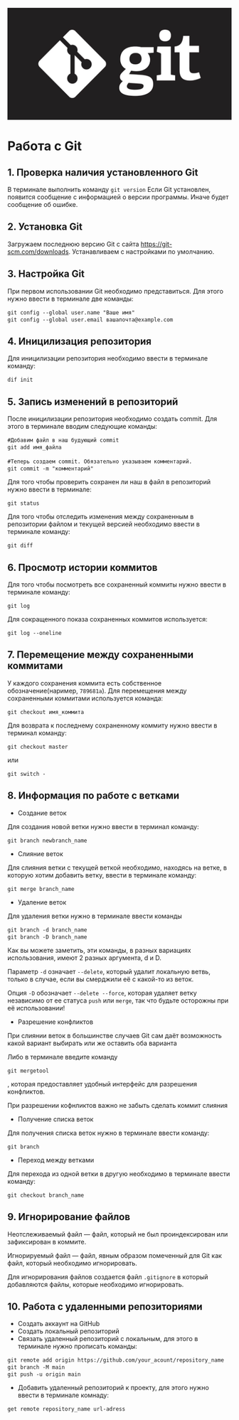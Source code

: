 ![image](1.jpeg)
# Работа с Git

## 1. Проверка наличия установленного Git
В терминале выполнить команду `git version`
Если Git установлен, появится сообщение с информацией о версии программы. Иначе будет сообщение об ошибке.

## 2. Установка Git
Загружаем последнюю версию Git с сайта https://git-scm.com/downloads.
Устанавливаем с настройками по умолчанию.

## 3. Настройка Git
При первом использовании Git необходимо представиться. Для этого нужно ввести в терминале две команды:
```
git config --global user.name "Ваше имя"
git config --global user.email вашапочта@example.com
```

## 4. Иницилизация репозитория
Для иницилизации репозитория необходимо ввести в терминале команду:
```
dif init
```

## 5. Запись изменений в репозиторий
После иницилизации репозитория необходимо создать commit. Для этого в терминале вводим следующие команды:
```
#Добавим файл в наш будующий commit
git add имя_файла

#Теперь создаем commit. Обязательно указываем комментарий.
git commit -m "комментарий"
```

Для того чтобы проверить сохранен ли наш в файл в репозиторий нужно ввести в терминале:
```
git status
```

Для того чтобы отследить изменения между сохраненным в репозитории файлом и текущей версией необходимо ввести в терминале команду:
```
git diff
```

## 6. Просмотр истории коммитов
Для того чтобы посмотреть все сохраненный коммиты нужно ввести в терминале команду:
```
git log
```
Для сокращенного показа сохраненных коммитов используется:
```
git log --oneline
```

## 7. Перемещение между сохраненными коммитами
У каждого сохранения коммита есть собственное обозначение(наример, `789681a`). Для перемещения между сохраненными коммитами используется команда:
```
git checkout имя_коммита
```

Для возврата к последнему сохраненному коммиту нужно ввести в терминал команду:
```
git checkout master
```
или
```
git switch -
```

## 8. Информация по работе с ветками

* Создание веток

Для создания новой ветки нужно ввести в терминал команду:
```
git branch newbranch_name
```

* Слияние веток

Для слияния ветки с текущей веткой необходимо, находясь на ветке, в которую хотим добавить ветку, ввести в терминале команду:
```
git merge branch_name
```

* Удаление веток

Для удаления ветки нужно в терминале ввести команды
```
git branch -d branch_name
git branch -D branch_name
```

Как вы можете заметить, эти команды, в разных вариациях использования, имеют 2 разных аргумента, d и D.

Параметр `-d` означает `--delete`, который удалит локальную ветвь, только в случае, если вы смерджили её с какой-то из веток.

Опция `-D` обозначает `--delete --force`, которая удаляет ветку независимо от ее статуса `push` или `merge`, так что будьте осторожны при её использовании!

* Разрешение конфликтов

При слиянии веток в большинстве случаев Git сам даёт возможность какой вариант выбирать или же оставить оба варианта

Либо в терминале введите команду
 ```
 git mergetool
 ```
 , которая предоставляет удобный интерфейс для разрешения конфликтов.

 При разрешении кофнликтов важно не забыть сделать коммит слияния

* Получение списка веток

Для получения списка веток нужно в терминале ввести команду:
```
git branch
```

* Переход между ветками

Для перехода из одной ветки в другую необходимо в терминале ввести команду:
```
git checkout branch_name
```

## 9. Игнорирование файлов
Неотслеживаемый файл — файл, который не был проиндексирован или зафиксирован в коммите.

Игнорируемый файл — файл, явным образом помеченный для Git как файл, который необходимо игнорировать.

Для игнорирования файлов создается файл `.gitignore` в который добавляются файлы, которые необходимо игнорировать.

## 10. Работа с удаленными репозиториями

* Создать аккаунт на GitHub
* Создать локальный репозиторий
* Связать удаленный репозиторий с локальным, для этого в терминале нужно прописать команды:
```
git remote add origin https://github.com/your_acount/repository_name
git branch -M main
git push -u origin main
```
* Добавить удаленный репозиторий к проекту, для этого нужно ввести в терминале комнаду:
```
get remote repository_name url-adress
```